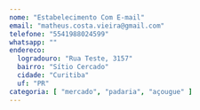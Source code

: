 ```yaml
---
nome: "Estabelecimento Com E-mail"
email: "matheus.costa.vieira@gmail.com"
telefone: "5541988024599"
whatsapp: ""
endereco:
  logradouro: "Rua Teste, 3157"
  bairro: "Sítio Cercado"
  cidade: "Curitiba"
  uf: "PR"
categoria: [ "mercado", "padaria", "açougue" ]
---
```

